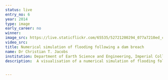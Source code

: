 ```yaml
---
status: live
entry_no: 6
year: 2014
type: image 
early_career: no 
winner: 
image_src: https://live.staticflickr.com/65535/52721200294_077a7210ed_c_d.jpg
video_src: 
title: Numerical simulation of flooding following a dam breach
name: Dr Christian T. Jacobs
institution: Department of Earth Science and Engineering, Imperial College London
description:  A visualisation of a numerical simulation of flooding following a dam breach. The setup considers a high-level of water that is initially held back by a dam wall (shaded grey). A 75 metre-wide breach in the wall is then considered, through which water rushes into the lower section to form a tidal bore wave. Swirling vortices are visible near the corners of the breach. The simulation was performed on Archer using a computational fluid dynamics code called Firedrake-Fluids to validate the numerical model. Such simulations can also be used to demonstrate how a catastrophic failure of a dam might affect surrounding inhabited areas.

  
---
```

